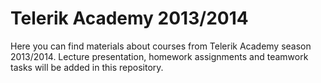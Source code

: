 Telerik Academy 2013/2014
=======

Here you can find materials about courses from Telerik Academy season 2013/2014.
Lecture presentation, homework assignments and teamwork tasks will be added in this repository.
